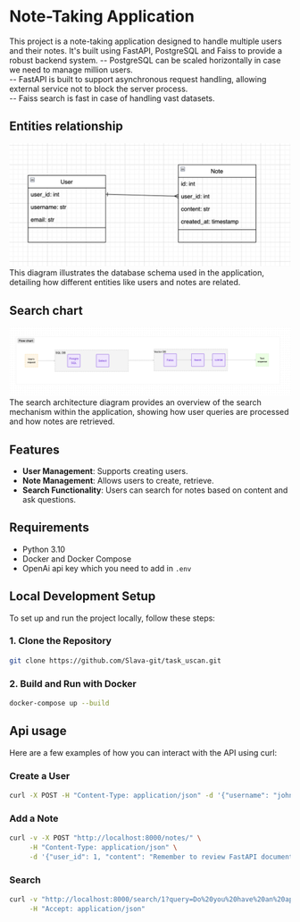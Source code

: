 

# Note-Taking Application

This project is a note-taking application designed to handle multiple users and their notes. It's built using FastAPI, PostgreSQL and Faiss to provide a robust backend system. 
-- PostgreSQL can be scaled horizontally in case we need to manage million users.  
-- FastAPI is built to support asynchronous request handling, allowing external service not to block the server process.  
-- Faiss search is fast in case of handling vast datasets.  

## Entities relationship
![Entity Relationship Diagram](https://github.com/Slava-git/task_uscan/blob/master/assets/entities_relationship.png?raw=true)
This diagram illustrates the database schema used in the application, detailing how different entities like users and notes are related.

## Search chart
![Search Architecture Diagram](https://github.com/Slava-git/task_uscan/blob/master/assets/flow_chart.png?raw=true)
The search architecture diagram provides an overview of the search mechanism within the application, showing how user queries are processed and how notes are retrieved.

## Features

- **User Management**: Supports creating users.
- **Note Management**: Allows users to create, retrieve.
- **Search Functionality**: Users can search for notes based on content and ask questions.

## Requirements

- Python 3.10
- Docker and Docker Compose
- OpenAi api key which you need to add in `.env`

## Local Development Setup

To set up and run the project locally, follow these steps:

### 1. Clone the Repository

```bash
git clone https://github.com/Slava-git/task_uscan.git
```
### 2. Build and Run with Docker

```bash
docker-compose up --build
```

## Api usage
Here are a few examples of how you can interact with the API using curl:
### Create a User
```bash
curl -X POST -H "Content-Type: application/json" -d '{"username": "john", "email": "john@example.com"}' http://localhost:8000/users/
```

### Add a Note
```bash
curl -v -X POST "http://localhost:8000/notes/" \
     -H "Content-Type: application/json" \
     -d '{"user_id": 1, "content": "Remember to review FastAPI documentation."}'
```
### Search
```bash
curl -v "http://localhost:8000/search/1?query=Do%20you%20have%20an%20appointment%20to%20dentist?" \
     -H "Accept: application/json"
```
